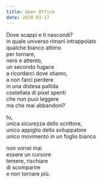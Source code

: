 ```yaml
---
title: Open Office
date: 2020-03-17
---
```

Dove scappi e ti nascondi?  
in quale universo rimani intrappolato  
qualche bianco attimo  
per tornare,  
nero e attento,  
un secondo fugace  
a ricordarci dove stiamo,  
a non farci perdere  
in una distesa pallida  
costellata di pixel spenti  
che non puoi leggere  
ma che mai abbandoni?

tu,  
unica sicurezza dello scrittore,  
unico appiglio dello sviluppatore  
unico movimento in un foglio bianco  

non vorrei mai  
essere un cursore  
temere, rischiare  
di scomparire  
e non tornare più.

